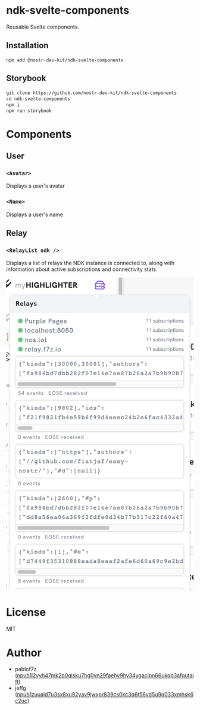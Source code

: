 # ndk-svelte-components

Reusable Svelte components.

## Installation

```
npm add @nostr-dev-kit/ndk-svelte-components
```

## Storybook

```
git clone https://github.com/nostr-dev-kit/ndk-svelte-components
cd ndk-svelte-components
npm i
npm run storybook
```

# Components

## User

### `<Avatar>`

Displays a user's avatar

### `<Name>`

Displays a user's name

## Relay

### `<RelayList ndk />`

Displays a list of relays the NDK instance is connected to, along with information about active subscriptions and connectivity stats.

![](images/relay-list.png)

# License

MIT

# Author

-   pablof7z ([npub1l2vyh47mk2p0qlsku7hg0vn29faehy9hy34ygaclpn66ukqp3afqutajft](https://primal.net/pablof7z))
-   jeffg ([npub1zuuajd7u3sx8xu92yav9jwxpr839cs0kc3q6t56vd5u9q033xmhsk6c2uc](https://primal.net/jeffg))
